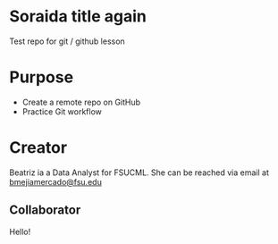 # Soraida title again
Test repo for git / github lesson

# Purpose

- Create a remote repo on GitHub
- Practice Git workflow

# Creator
Beatriz ia a Data Analyst for FSUCML. She can be reached via email at [bmejiamercado@fsu.edu](mailto:bmejiamercado@fsu.edu)

## Collaborator

Hello! 

